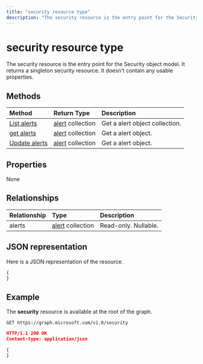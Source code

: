 ---title: "security resource type"description: "The security resource is the entry point for the Security object model. It returns a singleton security resource. It doesn't contain any usable properties."---# security resource type

The security resource is the entry point for the Security object model. It returns a singleton security resource. It doesn't contain any usable properties.

## Methods

| Method       | Return Type | Description |
|:-------------|:------------|:------------|
| [List alerts](../api/alert-list.md) | [alert](alert.md) collection | Get a alert object collection. |
| [get alerts](../api/alert-get.md) | [alert](alert.md) collection | Get a alert object. |
| [Update alerts](../api/alert-update.md) | [alert](alert.md) collection | Get a alert object. |

## Properties
None

## Relationships
| Relationship | Type        | Description |
|:-------------|:------------|:------------|
|alerts|[alert](alert.md) collection| Read-only. Nullable.|


## JSON representation
Here is a JSON representation of the resource.

<!-- {
  "blockType": "resource",
  "baseType": "microsoft.graph.entity",
  "@odata.type": "microsoft.graph.security"
}-->

```json
{
}
```

## Example

The **security** resource is available at the root of the graph.

<!--{
  "blockType": "request"
}-->
```http
GET https://graph.microsoft.com/v1.0/security
```

<!--{
  "blockType": "response",
  "truncated": true,
  "@odata.type": "microsoft.graph.security"
}-->
```json
HTTP/1.1 200 OK
Content-type: application/json

{
}
```

<!-- uuid: 8fcb5dbc-d5aa-4681-8e31-b001d5168d79
2015-10-25 14:57:30 UTC -->
<!-- {
  "type": "#page.annotation",
  "description": "security resource",
  "keywords": "",
  "section": "documentation",
  "tocPath": ""
}-->